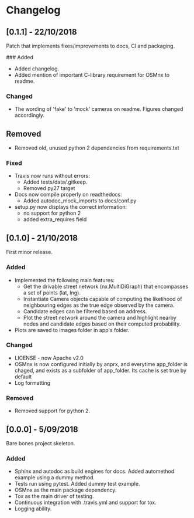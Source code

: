 # Changelog

## [0.1.1] - 22/10/2018

Patch that implements fixes/improvements to docs, CI and packaging.

### Added
- Added changelog.
- Added mention of important C-library requirement for OSMnx to readme.

### Changed
- The wording of 'fake' to 'mock' cameras on readme. Figures changed accordingly.

## Removed
- Removed old, unused python 2 dependencies from requirements.txt

### Fixed
- Travis now runs without errors:
	- Added tests/data/.gitkeep.
	- Removed py27 target
- Docs now compile properly on readthedocs:
	- Added autodoc_mock_imports to docs/conf.py
- setup.py now displays the correct information:
	- no support for python 2
	- added extra_requires field

## [0.1.0] - 21/10/2018

First minor release.

### Added
- Implemented the following main features:
	- Get the drivable street network (nx.MultiDiGraph) that encompasses a set of points (lat, lng).
	- Instantiate Camera objects capable of computing the likelihood of neighbouring edges as the true edge observed by the camera.
	- Candidate edges can be filtered based on address.
	- Plot the street network around the camera and highlight nearby nodes and candidate edges based on their computed probability.
- Plots are saved to images folder in app's folder.

### Changed
- LICENSE - now Apache v2.0
- OSMnx is now configured initially by anprx, and everytime app_folder is chaged, and exists as a subfolder of app_folder. Its cache is set true by default
- Log formatting

### Removed
- Removed support for python 2.

## [0.0.0] - 5/09/2018

Bare bones project skeleton.

### Added
- Sphinx and autodoc as build engines for docs. Added automethod example using a dummy method.
- Tests run using pytest. Added dummy test example.
- OSMnx as the main package dependency.
- Tox as the main driver of testing.
- Continuous integration with .travis.yml and support for tox.
- Logging ability.

